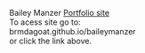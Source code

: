 Bailey Manzer [Portfolio site](brmdagoat.github.io/baileymanzer)
<br>To acess site go to: 
<br>brmdagoat.github.io/baileymanzer
<br>or click the link above.
